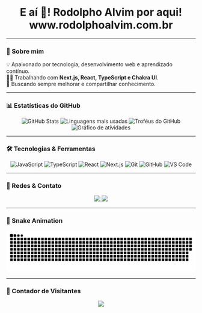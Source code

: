 <h1 align="center">E aí 👋! Rodolpho Alvim por aqui!<br/>www.rodolphoalvim.com.br</h1>

---

### 🚀 Sobre mim
💡 Apaixonado por tecnologia, desenvolvimento web e aprendizado contínuo.  
👨‍💻 Trabalhando com **Next.js, React, TypeScript e Chakra UI**.  
🔧 Buscando sempre melhorar e compartilhar conhecimento.  

---

### 📊 Estatísticas do GitHub  
<div align="center">
  <img src="https://github-readme-stats.vercel.app/api?username=Rodolpho-Alvim&hide_title=false&hide_rank=false&show_icons=true&include_all_commits=true&count_private=true&disable_animations=false&theme=dracula&locale=pt-br&hide_border=false&order=1" height="150" alt="GitHub Stats" />
  <img src="https://github-readme-stats.vercel.app/api/top-langs?username=Rodolpho-Alvim&locale=pt-br&hide_title=false&layout=compact&card_width=320&langs_count=5&theme=dracula&hide_border=false&order=2" height="150" alt="Linguagens mais usadas" />
  <img src="https://github-profile-trophy.vercel.app/?username=Rodolpho-Alvim&theme=dracula&column=3&margin-w=8&margin-h=8&no-bg=false&no-frame=false&order=4" height="150" alt="Troféus do GitHub" />
  <img src="https://github-readme-activity-graph.vercel.app/graph?username=Rodolpho-Alvim&radius=16&theme=react-dark&area=true&order=5" height="300" alt="Gráfico de atividades" />
</div>

---

### 🛠️ Tecnologias & Ferramentas  
<div align="center">
  <img src="https://cdn.jsdelivr.net/gh/devicons/devicon/icons/javascript/javascript-original.svg" height="40" alt="JavaScript" />
  <img src="https://cdn.jsdelivr.net/gh/devicons/devicon/icons/typescript/typescript-original.svg" height="40" alt="TypeScript" />
  <img src="https://cdn.jsdelivr.net/gh/devicons/devicon/icons/react/react-original.svg" height="40" alt="React" />
  <img src="https://cdn.jsdelivr.net/gh/devicons/devicon/icons/nextjs/nextjs-original.svg" height="40" alt="Next.js" />
  <img src="https://cdn.jsdelivr.net/gh/devicons/devicon/icons/git/git-original.svg" height="40" alt="Git" />
  <img src="https://cdn.jsdelivr.net/gh/devicons/devicon/icons/github/github-original.svg" height="40" alt="GitHub" />
  <img src="https://cdn.jsdelivr.net/gh/devicons/devicon/icons/vscode/vscode-original.svg" height="40" alt="VS Code" />
</div>

---

### 📢 Redes & Contato  
<div align="center">
  <a href="https://twitter.com/SEU_TWITTER" target="_blank">
    <img src="https://img.shields.io/badge/Twitter-1DA1F2?style=for-the-badge&logo=twitter&logoColor=white" />
  </a>
  <a href="mailto:SEU_EMAIL@gmail.com" target="_blank">
    <img src="https://img.shields.io/badge/Email-D14836?style=for-the-badge&logo=gmail&logoColor=white" />
  </a>
</div>

---

### 🐍 Snake Animation  
<div align="center">
  <img src="https://raw.githubusercontent.com/Rodolpho-Alvim/Rodolpho-Alvim/main/output/snake.svg" alt="Snake animation" />
</div>

---

### 🎯 Contador de Visitantes  
<div align="center">
  <img src="https://profile-counter.glitch.me/Rodolpho-Alvim/count.svg?" />
</div>
